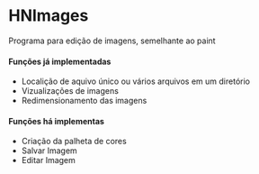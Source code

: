 # HNImages

<p>Programa para edição de imagens, semelhante ao paint</p> 

<h4>Funções já implementadas</h4>
<ul>
	<li>Localição de aquivo único ou vários arquivos em um diretório</li>
	<li>Vizualizações de imagens</li>
	<li>Redimensionamento das imagens</li>
</ul>

<h4>Funções há implementas</h4>
<ul>
	<li>Criação da palheta de cores</li>
	<li>Salvar Imagem</li>
	<li>Editar Imagem</li>	
</ul>